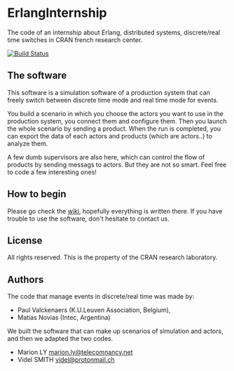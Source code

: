 ErlangInternship
================

The code of an internship about Erlang, distributed systems, discrete/real time switches in CRAN french research center.

[![Build Status](https://magnum.travis-ci.com/Videl/ErlangInternship.svg?token=HjXfS6RsE3Qp2htUyQWj&branch=master)](https://magnum.travis-ci.com/Videl/ErlangInternship)

The software
------------
This software is a simulation software of a production system that can freely switch between discrete time mode and real time mode for events.

You build a scenario in which you choose the actors you want to use in the production system, you connect them and configure them. Then you launch the whole scenario by sending a product. When the run is completed, you can export the data of each actors and products (which are actors..) to analyze them. 

A few dumb supervisors are also here, which can control the flow of products by sending messags to actors. But they are not so smart. Feel free to code a few interesting ones!

How to begin
------------
Please go check the [wiki](https://github.com/Videl/simdr/wiki), hopefully everything is written there.
If you have trouble to use the software, don't hesitate to contact us.

License
-------

All rights reserved. This is the property of the CRAN research laboratory.

Authors
-------

The code that manage events in discrete/real time was made by:
 * Paul Valckenaers (K.U.Leuven Association, Belgium), 
 * Matias Novias    (Intec, Argentina)  

We built the software that can make up scenarios of simulation and actors, and then we adapted the two codes.
 * Marion LY marion.ly@telecomnancy.net
 * Videl SMITH videl@protonmail.ch
